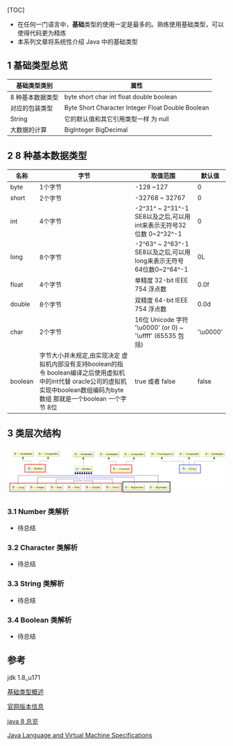 [TOC]

- 在任何一门语言中，**基础**类型的使用一定是最多的。熟练使用基础类型，可以使得代码更为精炼
- 本系列文章将系统性介绍 Java 中的基础类型

## 1 基础类型总览

| 基础类型类别     | 属性                                                         |
| ---------------- | ------------------------------------------------------------ |
| 8 种基本数据类型 | byte    short    char    int    float    double    boolean   |
| 对应的包装类型   | Byte    Short    Character    Integer    Float    Double    Boolean |
| String           | 它的默认值和其它引用类型一样 为 null                         |
| 大数据的计算     | BigInteger     BigDecimal                                    |



## 2 8 种基本数据类型

| 名称    | 字节                                                         | 取值范围                                                     | 默认值   |
| ------- | ------------------------------------------------------------ | ------------------------------------------------------------ | -------- |
| byte    | 1个字节                                                      | -128 ~127                                                    | 0        |
| short   | 2个字节                                                      | -32768 ~ 32767                                               | 0        |
| int     | 4个字节                                                      | -2^31^ ~ 2^31^-1 SE8以及之后,可以用int来表示无符号32位数 0~2^32^-1 | 0        |
| long    | 8个字节                                                      | -2^63^ ~ 2^63^-1 SE8以及之后,可以用long来表示无符号64位数0~2^64^-1 | 0L       |
| float   | 4个字节                                                      | 单精度 32-bit IEEE 754 浮点数                                | 0.0f     |
| double  | 8个字节                                                      | 双精度 64-bit IEEE 754 浮点数                                | 0.0d     |
| char    | 2个字节                                                      | 16位 Unicode 字符 '\u0000' (or 0)      ~   '\uffff' (65535 包括) | '\u0000' |
| boolean | 字节大小并未规定,由实现决定 虚拟机内部没有支持boolean的指令  boolean编译之后使用虚拟机中的int代替 oracle公司的虚拟机实现中boolean数组编码为byte数组 那就是一个boolean 一个字节 8位 | true 或者 false                                              | false    |



## 3 类层次结构

![](./img/类层次结构.png)

### 3.1 Number 类解析

- 待总结

### 3.2 Character 类解析

- 待总结

### 3.3 String 类解析

- 待总结

### 3.4 Boolean 类解析 

- 待总结



## 参考

jdk 1.8_u171

[基础类型概述](https://www.cnblogs.com/noteless/p/9697734.html)

[官网版本信息](https://docs.oracle.com/en/java/javase/index.html)

[java 8 总览](https://docs.oracle.com/javase/tutorial/index.html)

[Java Language and Virtual Machine Specifications](https://docs.oracle.com/javase/specs/index.html)